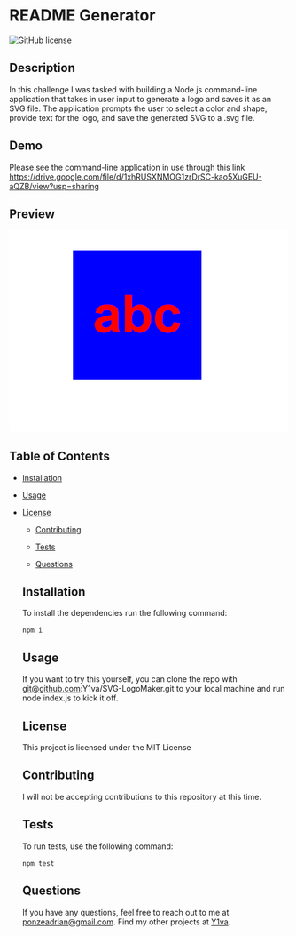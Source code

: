 # README Generator

  ![GitHub license](https://img.shields.io/badge/license-MIT-blue.svg)

  ## Description

  In this challenge I was tasked with building a Node.js command-line application that takes in user input to generate a logo and saves it as an SVG file. The application prompts the user to select a color and shape, provide text for the logo, and save the generated SVG to a .svg file.

  ## Demo

  Please see the command-line application in use through this link https://drive.google.com/file/d/1xhRUSXNMOG1zrDrSC-kao5XuGEU-aQZB/view?usp=sharing

  ## Preview

  ![A screenshot taken in google chrome](./images/testimage.png)

  ## Table of Contents

  * [Installation](#installation)

  * [Usage](#usage)
  
* [License](#license)

  * [Contributing](#contributing)

  * [Tests](#tests)

  * [Questions](#questions)

  ## Installation

  To install the dependencies run the following command:

  ```
  npm i
  ```

  ## Usage

  If you want to try this yourself, you can clone the repo with git@github.com:Y1va/SVG-LogoMaker.git to your local machine and run node index.js to kick it off.

  ## License
    
    This project is licensed under the MIT License

  ## Contributing

  I will not be accepting contributions to this repository at this time.

  ## Tests

  To run tests, use the following command:

  ```
  npm test
  ```

  ## Questions

  If you have any questions, feel free to reach out to me at ponzeadrian@gmail.com. Find my other projects at [Y1va](https://github.com/Y1va/).
